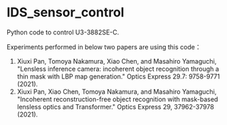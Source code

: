 # IDS_sensor_control
Python code to control U3-3882SE-C.

Experiments performed in below two papers are using this code：
1. Xiuxi Pan, Tomoya Nakamura, Xiao Chen, and Masahiro Yamaguchi, "Lensless inference camera: incoherent object recognition through a thin mask with LBP map generation." Optics Express 29.7: 9758-9771 (2021).
2. Xiuxi Pan, Xiao Chen, Tomoya Nakamura, and Masahiro Yamaguchi, "Incoherent reconstruction-free object recognition with mask-based lensless optics and Transformer." Optics Express 29, 37962-37978 (2021).
